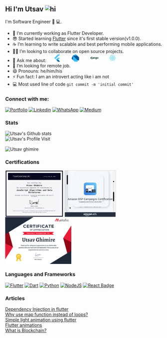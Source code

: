 ## Hi I'm Utsav <img src="https://user-images.githubusercontent.com/1303154/88677602-1635ba80-d120-11ea-84d8-d263ba5fc3c0.gif" width="28px" alt="hi">

I'm Software Engineer 📱 💻.

- 🔭 I’m currently working as Flutter Developer.
- 😎 Started learning [Flutter](https://flutter.dev) since it's first stable version(v1.0.0).
- ☕ I’m learning to write scalable and best performing mobile applications.
- 🧑‍💻 I’m looking to collaborate on open source projects.
- 💬 Ask me about: &emsp; [<img alt="Flutter" width="26px" src="https://raw.githubusercontent.com/github/explore/80688e429a7d4ef2fca1e82350fe8e3517d3494d/topics/flutter/flutter.png" />](https://flutter.dev)&emsp;&emsp;  [<img alt="Dart" width="26px" src="https://raw.githubusercontent.com/github/explore/80688e429a7d4ef2fca1e82350fe8e3517d3494d/topics/dart/dart.png" />](https://dart.dev) &emsp;&emsp; [<img alt="Django" width="26px" src="https://raw.githubusercontent.com/github/explore/80688e429a7d4ef2fca1e82350fe8e3517d3494d/topics/django/django.png" />](https://www.django-rest-framework.org/)&emsp; &emsp;[<img alt="React" width="26px" src="https://raw.githubusercontent.com/github/explore/80688e429a7d4ef2fca1e82350fe8e3517d3494d/topics/react/react.png" />](https://reactjs.org)
- 🤔 I’m looking for remote job.
- 😄 Pronouns: he/him/his
- ⚡ Fun fact: I am an introvert acting like i am not
- 💻 Most used line of code `git commit -m 'initial commit'`



### Connect with me:
[![Portfolio](https://img.shields.io/badge/Portfolio-%23000000.svg?style=for-the-badge&logo=firefox&logoColor=#FF7139)](https://utsavghimire.com.np)
[![Linkedin](https://img.shields.io/badge/LinkedIn-0077B5?style=for-the-badge&logo=linkedin&logoColor=white)](https://www.linkedin.com/in/theutsavg/)
[![WhatsApp](https://img.shields.io/badge/WhatsApp-25D366?style=for-the-badge&logo=whatsapp&logoColor=white)](https://api.whatsapp.com/send?phone=9779815962697)
[![Medium](https://img.shields.io/badge/Medium-12100E?style=for-the-badge&logo=medium&logoColor=white)](https://medium.com/@theutsavg1)
<br/>

### Stats

![Utsav's Github stats](https://github-readme-stats.vercel.app/api?username=Uuttssaavv&show_icons=true&count_private=true&theme=tokyonight)</br>
![Utsav's Profile Visit](https://komarev.com/ghpvc/?username=Uuttssaavv&color=green&label=Profile+Views)
<p><img align="center" src="https://github-readme-streak-stats.herokuapp.com/?user=Uuttssaavv&theme=radical" alt="Utsav ghimire" /></p>

### Certifications
<p>
<a href="https://www.freecodecamp.org/certification/fcc2de20ed9-6660-4530-bfbc-1525e1dd1a46/javascript-algorithms-and-data-structures" target="_blank"><img align="center" src="dsa_js.png" alt="Utsav ghimire" height="150px"  /></a>
<a href="https://learningconsole.amazonadvertising.com/student/award/jSBXZ14JdTLcrYwwZ3ouGxvm" target="_blank"><img align="center" src="amazon_dsp.png" alt="Utsav ghimire" height="150px"/></a>
<img align="center" src="Utsav G.png" alt="Utsav ghimire" height="150px"/>
</p>

### Languages and Frameworks

<!-- TODO: Make technologies links takes you to repositories -->
[![Flutter](https://img.shields.io/badge/Flutter-%2302569B.svg?style=for-the-badge&logo=Flutter&logoColor=white)](#) [![Dart](https://img.shields.io/badge/dart-%230175C2.svg?style=for-the-badge&logo=dart&logoColor=white)](#) [![Python](https://img.shields.io/static/v1?style=for-the-badge&message=Python&color=3776AB&logo=Python&logoColor=FFFFFF&label=)](#)   [![NodeJS](https://img.shields.io/badge/node.js-6DA55F?style=for-the-badge&logo=node.js&logoColor=white)](#) 
[![React Badge](https://img.shields.io/badge/react-%2320232a.svg?style=for-the-badge&logo=react&logoColor=%2361DAFB)](#)   
### Articles
[Dependency Injection in flutter](https://medium.com/p/afd560c06750)</br>
[Why use map function instead of loops?](https://theutsavg1.medium.com/flutter-why-use-map-function-instead-of-loops-8a22c2444ece)</br>
[Simple light animation using flutter](https://theutsavg1.medium.com/creating-beautiful-bulb-animation-with-flutter-3acda2a2c9e7)</br>
[Flutter animations](https://theutsavg1.medium.com/zero-to-hero-in-flutter-animations-3c259834e83b)</br>
[What is Blockchain?](https://blog.cryptostars.is/blockchain-the-future-619b81fa75e3)
